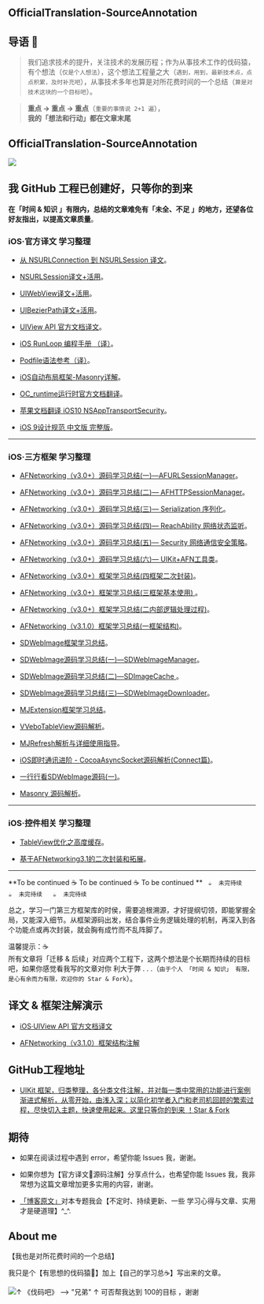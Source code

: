  

## OfficialTranslation-SourceAnnotation




## 导语 📌 

>我们追求技术的提升，关注技术的发展历程；作为从事技术工作的伐码猿，有个想法（`仅是个人想法`），这个想法工程量之大（`遇到，用到，最新技术点，点点积累，及时补充吧`），从事技术多年也算是对所花费时间的一个总结（`算是对技术这块的一个目标吧`）。

>**重点 -> 重点 -> 重点**（`重要的事情说 2+1 遍`），    
**我的「想法和行动」都在文章末尾**



## OfficialTranslation-SourceAnnotation

![ ](http://upload-images.jianshu.io/upload_images/2230763-3471e189f31650c4.jpeg?imageMogr2/auto-orient/strip%7CimageView2/2/w/1240)



## 我 GitHub 工程已创建好，只等你的到来

**在「时间 & 知识 」有限内，总结的文章难免有「未全、不足 」的地方，还望各位好友指出，以提高文章质量**。


### iOS·官方译文 学习整理

- [从 NSURLConnection 到 NSURLSession 译文](https://custompbwaters.github.io/官方译文+活用/从%20NSURLConnection%20到%20NSURLSession.html)。


- [NSURLSession译文+活用](https://custompbwaters.github.io/官方译文+活用/NSURLSession译文+活用.html)。


- [UIWebView译文+活用](https://custompbwaters.github.io/官方译文+活用/UIWebView译文+活用.html)。


- [UIBezierPath译文+活用](https://custompbwaters.github.io/官方译文+活用/UIBezierPath译文+活用.html)。


- [UIView API 官方文档译文](https://custompbwaters.github.io/官方译文+活用/UIView%20API%20官方译文.html)。


- [iOS RunLoop 编程手册 （译）](http://www.jianshu.com/p/4c38d16a29f1)。


- [Podfile语法参考（译）](http://www.jianshu.com/p/8af475c4f717)。


- [iOS自动布局框架-Masonry详解](http://www.jianshu.com/p/ea74b230c70d)。


- [OC_runtime运行时官方文档翻译](http://blog.csdn.net/liangliang103377/article/details/39007683)。


- [苹果文档翻译 iOS10 NSAppTransportSecurity](http://www.jianshu.com/p/1ec3fa1ec00f)。


- [iOS 9设计规范 中文版 完整版](http://www.jianshu.com/p/fbdd713eb2ce)。


 











***


### iOS·三方框架 学习整理

- [AFNetworking（v3.0+）源码学习总结(一)—AFURLSessionManager](https://custompbwaters.github.io/源码注解+活用/AFN（v3.0+）源码学习总结(一)—AFURLSessionManager.html)。


- [AFNetworking（v3.0+）源码学习总结(二)— AFHTTPSessionManager](https://custompbwaters.github.io/源码注解+活用/AFN（v3.0+）源码学习总结(二)—AFHTTPSessionManager.html)。


- [AFNetworking（v3.0+）源码学习总结(三)— Serialization 序列化](https://custompbwaters.github.io/源码注解+活用/AFN（v3.0+）源码学习总结(三)—%20Serialization%20序列化.html)。


- [AFNetworking（v3.0+）源码学习总结(四)— ReachAbility 网络状态监听](https://custompbwaters.github.io/源码注解+活用/AFN（v3.0+）源码学习总结(四)—%20ReachAbility%20网络状态监听.html)。


- [AFNetworking（v3.0+）源码学习总结(五)— Security 网络通信安全策略](https://custompbwaters.github.io/源码注解+活用/AFN（v3.0+）源码学习总结(五)—%20Security%20网络通信安全策略.html)。


- [AFNetworking（v3.0+）源码学习总结(六)— UIKit+AFN工具类](https://custompbwaters.github.io/源码注解+活用/AFN（v3.0+）源码学习总结(六)—%20UIKit+AFN工具类.html)。



- [AFNetworking（v3.0+）框架学习总结(四框架二次封装)](https://custompbwaters.github.io/源码注解+活用/AFN（v3.0+）框架学习总结(四框架二次封装).html)。


- [AFNetworking（v3.0+）框架学习总结(三框架基本使用)
](https://custompbwaters.github.io/源码注解+活用/AFN（v3.0+）框架学习总结(三框架基本使用).html)。


- [AFNetworking（v3.0+）框架学习总结(二内部逻辑处理过程)](https://custompbwaters.github.io/源码注解+活用/AFN（v3.1.0）框架学习总结(二内部逻辑处理过程).html)。


- [AFNetworking（v3.1.0）框架学习总结(一框架结构)](https://custompbwaters.github.io/源码注解+活用/AFN（v3.1.0）框架学习总结(一框架结构).html)。


- [SDWebImage框架学习总结](https://custompbwaters.github.io/源码注解+活用/SD框架学习总结.html)。


- [SDWebImage源码学习总结(一)—SDWebImageManager](https://custompbwaters.github.io/源码注解+活用/SD源码学习总结(一)—SDWebImageManager.html)。



- [SDWebImage源码学习总结(二)—SDImageCache
](https://custompbwaters.github.io/源码注解+活用/SD源码学习总结(二)—SDImageCache.html)。



- [SDWebImage源码学习总结(三)—SDWebImageDownloader](https://custompbwaters.github.io/源码注解+活用/SD源码学习总结(三)—SDWebImageDownloader.html)。



- [MJExtension框架学习总结](https://custompbwaters.github.io/源码注解+活用/MJExtension框架学习总结.html)。



- [VVeboTableView源码解析](http://www.jianshu.com/p/78027a3a2c41)。


- [MJRefresh解析与详细使用指导](http://www.jianshu.com/p/4ea427bab0af)。


- [iOS即时通讯进阶 - CocoaAsyncSocket源码解析(Connect篇)](http://www.jianshu.com/p/0a11b2d0f4ae)。


- [一行行看SDWebImage源码(一)](http://www.jianshu.com/p/82c7f2865c92)。


- [Masonry 源码解析](http://www.jianshu.com/p/3fce11e370b1)。


 





***


### iOS·控件相关 学习整理


- [TableView优化之高度缓存](http://www.jianshu.com/p/2b192257276f)。


- [基于AFNetworking3.1的二次封装和拓展](http://www.jianshu.com/p/d0751b9a8d65)。



 


***




















**To be continued    ☕️  To be continued  ☕️  To be continued **
`  ☕️  未完待续   ☕️  未完待续   ☕️  未完待续  ️ `



总之，学习一门第三方框架库的时侯，需要追根溯源，才好提纲切领，即能掌握全局，又能深入细节。从框架源码出发，结合事件业务逻辑处理的机制，再深入到各个功能点或再次封装，就会胸有成竹而不乱阵脚了。


温馨提示：☕️    
所有文章将「迁移 & 后续」对应两个工程下，这两个想法是个长期而持续的目标吧，如果你感觉看我写的文章对你 利大于弊 . . .（`由于个人 「时间 & 知识」 有限，是心有余而力有限，欢迎你的 Star & Fork`）。



## 译文 & 框架注解演示

- [iOS·UIView API 官方文档译文](http://www.jianshu.com/p/dd227f886185)


- [AFNetworking（v3.1.0）框架结构注解](http://www.jianshu.com/p/519611e875cd)



## GitHub工程地址

 - [UIKit 框架，归类整理，各分类文件注解，并对每一类中常用的功能进行案例渐进式解析，从零开始，由浅入深；以简化初学者入门和老司机回顾的繁索过程，尽快切入主题，快速使用起来。这里只等你的到来 ！Star & Fork](https://github.com/CustomPBWaters/UIKit-Framework-OpenSource)

 


## 期待

- 如果在阅读过程中遇到 error，希望你能 Issues 我，谢谢。

- 如果你想为【官方译文源码注解】分享点什么，也希望你能 Issues 我，我非常想为这篇文章增加更多实用的内容，谢谢。

- [「博客原文」](https://custompbwaters.github.io/2017/03/18/感悟·生活/开源技术/)对本专题我会【不定时、持续更新、一些 学习心得与文章、实用才是硬道理】^_^.


## About me

【我也是对所花费时间的一个总结】

我只是个【有思想的伐码猿🐒】加上【自己的学习总☕️】写出来的文章。
 

![↑ 《伐码吧》 --> "兄弟"   ↑ 可否帮我达到 100的目标 ，谢谢 ](http://upload-images.jianshu.io/upload_images/2230763-6746b831e7f456f6.gif?imageMogr2/auto-orient/strip)
 

